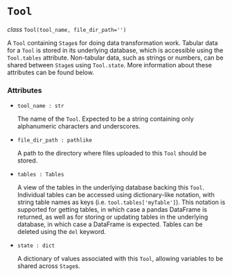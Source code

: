 # `Tool`

_class_ `Tool(tool_name, file_dir_path='')`

A `Tool` containing `Stage`s for doing data transformation work. Tabular data for a `Tool` is stored in its underlying database, which is accessible using the `Tool.tables` attribute. Non-tabular data, such as strings or numbers, can be shared between `Stage`s using `Tool.state`. More information about these attributes can be found below.

### Attributes
- `tool_name : str`
    
    The name of the `Tool`. Expected to be a string containing only alphanumeric characters and underscores.

- `file_dir_path : pathlike`

    A path to the directory where files uploaded to this `Tool` should be stored.

- `tables : Tables`

    A view of the tables in the underlying database backing this `Tool`. Individual tables can be accessed using dictionary-like notation, with string table names as keys (i.e. `tool.tables['myTable']`). This notation is supported for getting tables, in which case a pandas DataFrame is returned, as well as for storing or updating tables in the underlying database, in which case a DataFrame is expected. Tables can be deleted using the `del` keyword.

- `state : dict`

    A dictionary of values associated with this `Tool`, allowing variables to be shared across `Stage`s.